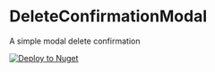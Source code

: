 # DeleteConfirmationModal
A simple modal delete confirmation

[![Deploy to Nuget](https://github.com/hnidboubker/DeleteConfirmationModal/actions/workflows/main.yml/badge.svg)](https://github.com/hnidboubker/DeleteConfirmationModal/actions/workflows/main.yml)

